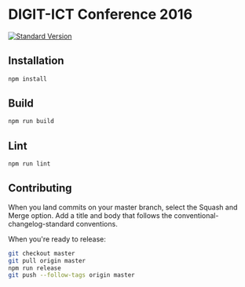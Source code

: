 # DIGIT-ICT Conference 2016

[![Standard Version](https://img.shields.io/badge/release-standard%20version-brightgreen.svg)](https://github.com/conventional-changelog/standard-version)


## Installation

```bash
npm install
```

## Build

```bash
npm run build
```

## Lint

```bash
npm run lint
```

## Contributing

When you land commits on your master branch, select the Squash and Merge option.
Add a title and body that follows the conventional-changelog-standard conventions.

When you're ready to release:

```bash
git checkout master
git pull origin master
npm run release
git push --follow-tags origin master
```

